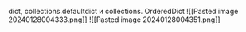 dict, collections.defaultdict и collections. OrderedDict
![[Pasted image 20240128004333.png]]
![[Pasted image 20240128004351.png]]

